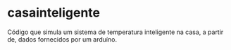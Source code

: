 # casainteligente
Código que simula um sistema de temperatura inteligente na casa, a partir de, dados fornecidos por um arduíno.
